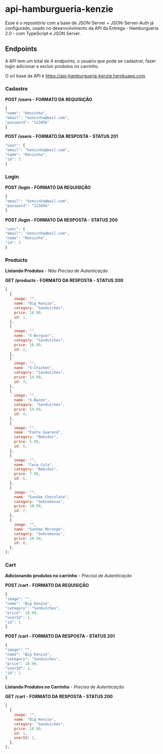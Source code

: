 # api-hamburgueria-kenzie

Esse é o repositório com a base de JSON-Server + JSON-Server-Auth já configurado, usado no desenvolvimento da API da Entrega - Hamburgueria 2.0 - com TypeScript e JSON Server.

## Endpoints

A API tem um total de 4 endpoints, o usuário que pode se cadastrar, fazer login adicionar e excluir produtos no carrinho.

O url base da API é https://api-hamburgueria-kenzie.herokuapp.com

### Cadastro

**POST /users - FORMATO DA REQUISIÇÃO**

```javascript
{
"name": "Kenzinha",
"email": "kenzinha@mail.com",
"password": "123456"
}
```

**POST /users - FORMATO DA RESPOSTA - STATUS 201**

```javascript
"user": {
"email": "kenzinha@mail.com",
"name": "Kenzinha",
"id": 3
}
```

### Login

**POST /login - FORMATO DA REQUISIÇÃO**

```javascript
{
"email": "kenzinha@mail.com",
"password": "123456"
}
```

**POST /login - FORMATO DA RESPOSTA - STATUS 200**

```javascript
"user": {
"email": "kenzinha@mail.com",
"name": "Kenzinha",
"id": 3
}
```

### Products

**Listando Produtos** - _Não Precisa de Autenticação_

**GET /products - FORMATO DA RESPOSTA - STATUS 200**

```javascript
[
  {
    image: "",
    name: "Big Kenzie",
    category: "Sanduíches",
    price: 18.99,
    id: 1,
  },
  {
    image: "",
    name: "X-Burguer",
    category: "Sanduíches",
    price: 16.99,
    id: 2,
  },
  {
    image: "",
    name: "X-Chicken",
    category: "Sanduíches",
    price: 14.99,
    id: 3,
  },
  {
    image: "",
    name: "X-Bacon",
    category: "Sanduíches",
    price: 14.99,
    id: 4,
  },
  {
    image: "",
    name: "Fanta Guaraná",
    category: "Bebidas",
    price: 5.99,
    id: 5,
  },
  {
    image: "",
    name: "Coca Cola",
    category: "Bebidas",
    price: 7.99,
    id: 6,
  },
  {
    image: "",
    name: "Sundae Chocolate",
    category: "Sobremesas",
    price: 10.99,
    id: 7,
  },
  {
    image: "",
    name: "Sundae Morango",
    category: "Sobremesas",
    price: 10.99,
    id: 8,
  },
];
```

### Cart

**Adicionando produtos no carrinho** - _Precisa de Autenticação_

**POST /cart - FORMATO DA REQUISIÇÃO**

```javascript
{
"image": "",
"name": "Big Kenzie",
"category": "Sanduíches",
"price": 18.99,
"userId": 1,
"id": 1
}
```

**POST /cart - FORMATO DA RESPOSTA - STATUS 201**

```javascript
{
"image": "",
"name": "Big Kenzie",
"category": "Sanduíches",
"price": 18.99,
"userId": 1,
"id": 1
}
```

**Listando Produtos no Carrinho** - _Precisa de Autenticação_

**GET /cart - FORMATO DA RESPOSTA - STATUS 200**

```javascript
[
  {
    image: "",
    name: "Big Kenzie",
    category: "Sanduíches",
    price: 18.99,
    id: 1,
    userId: 1,
  },
];
```
